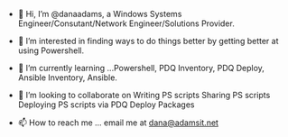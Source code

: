 - 👋 Hi, I’m @danaadams, a Windows Systems Engineer/Consutant/Network Engineer/Solutions Provider.

- 👀 I’m interested in finding ways to do things better by getting better at using Powershell.

- 🌱 I’m currently learning ...Powershell, PDQ Inventory, PDQ Deploy, Ansible Inventory, Ansible.

- 💞️ I’m looking to collaborate on 
      Writing PS scripts
      Sharing PS scripts
      Deploying PS scripts via PDQ Deploy Packages

- 📫 How to reach me ... email me at dana@adamsit.net

<!---
danaadams/danaadams is a ✨ special ✨ repository because its `README.md` (this file) appears on your GitHub profile.
You can click the Preview link to take a look at your changes.
--->

